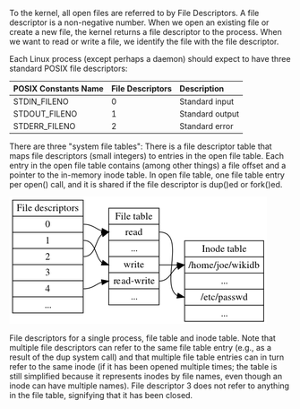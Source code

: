 To the kernel, all open files are referred to by File Descriptors. A file descriptor is a non-negative number. When we open an existing file or create a new file, the kernel returns a file descriptor to the process. When we want to read or write a file, we identify the file with the file descriptor.

Each Linux process \(except perhaps a daemon\) should expect to have three standard POSIX file descriptors:

| POSIX Constants Name | File Descriptors | Description |
| :--- | :--- | :--- |
| STDIN\_FILENO | 0 | Standard input |
| STDOUT\_FILENO | 1 | Standard output |
| STDERR\_FILENO | 2 | Standard error |

There are three "system file tables": There is a file descriptor table that maps file descriptors \(small integers\) to entries in the open file table. Each entry in the open file table contains \(among other things\) a file offset and a pointer to the in-memory inode table. In open file table, one file table entry per open\(\) call, and it is shared if the file descriptor is dup\(\)ed or fork\(\)ed.

![](assets/fd.png)

File descriptors for a single process, file table and inode table. Note that multiple file descriptors can refer to the same file table entry \(e.g., as a result of the dup system call\) and that multiple file table entries can in turn refer to the same inode \(if it has been opened multiple times; the table is still simplified because it represents inodes by file names, even though an inode can have multiple names\). File descriptor 3 does not refer to anything in the file table, signifying that it has been closed.

